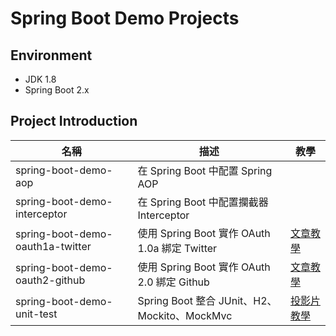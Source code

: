 # Spring Boot Demo Projects



## Environment

* JDK 1.8
* Spring Boot 2.x



## Project Introduction

| 名稱                             | 描述                                          | 教學                                                         |
| -------------------------------- | --------------------------------------------- | ------------------------------------------------------------ |
| spring-boot-demo-aop             | 在 Spring Boot 中配置 Spring AOP              |                                                              |
| spring-boot-demo-interceptor     | 在 Spring Boot 中配置攔截器 Interceptor       |                                                              |
| spring-boot-demo-oauth1a-twitter | 使用 Spring Boot 實作 OAuth 1.0a 綁定 Twitter | [文章教學](https://kucw.github.io/blog/2019/12/spring-oauth1a-bind-twitter/) |
| spring-boot-demo-oauth2-github   | 使用 Spring Boot 實作 OAuth 2.0 綁定 Github   | [文章教學](https://kucw.github.io/blog/2019/12/spring-oauth2-bind-github/) |
| spring-boot-demo-unit-test       | Spring Boot 整合 JUnit、H2、Mockito、MockMvc  | [投影片教學](https://github.com/kucw/spring-boot-demo/blob/master/spring-boot-demo-unit-test/Spring%20Boot%20with%20Unit%20Test.pdf) |


